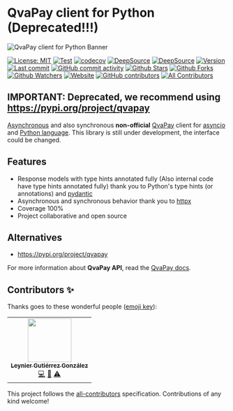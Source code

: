 # QvaPay client for Python (Deprecated!!!)

![QvaPay client for Python Banner](https://raw.githubusercontent.com/leynier/aioqvapay/main/banner.png)

[![License: MIT](https://img.shields.io/badge/License-MIT-green.svg)](https://opensource.org/licenses/MIT) [![Test](https://github.com/leynier/aioqvapay/workflows/CI/badge.svg)](https://github.com/leynier/aioqvapay/actions?query=workflow%3ACI) [![codecov](https://codecov.io/gh/leynier/aioqvapay/branch/main/graph/badge.svg?token=Z1MEEL3EAB)](https://codecov.io/gh/leynier/aioqvapay) [![DeepSource](https://deepsource.io/gh/leynier/aioqvapay.svg/?label=active+issues)](https://deepsource.io/gh/leynier/aioqvapay/?ref=repository-badge) [![DeepSource](https://deepsource.io/gh/leynier/aioqvapay.svg/?label=resolved+issues&show_trend=true&token=4v2I_h38kqwuuBKg1qGyupG1)](https://deepsource.io/gh/leynier/aioqvapay/?ref=repository-badge) [![Version](https://img.shields.io/pypi/v/aioqvapay?color=%2334D058&label=Version)](https://pypi.org/project/aioqvapay) [![Last commit](https://img.shields.io/github/last-commit/leynier/aioqvapay.svg?style=flat)](https://github.com/leynier/aioqvapay/commits) [![GitHub commit activity](https://img.shields.io/github/commit-activity/m/leynier/aioqvapay)](https://github.com/leynier/aioqvapay/commits) [![Github Stars](https://img.shields.io/github/stars/leynier/aioqvapay?style=flat&logo=github)](https://github.com/leynier/aioqvapay/stargazers) [![Github Forks](https://img.shields.io/github/forks/leynier/aioqvapay?style=flat&logo=github)](https://github.com/leynier/aioqvapay/network/members) [![Github Watchers](https://img.shields.io/github/watchers/leynier/aioqvapay?style=flat&logo=github)](https://github.com/leynier/aioqvapay) [![Website](https://img.shields.io/website?up_message=online&url=https%3A%2F%2Fleynier.github.io/aioqvapay)](https://leynier.github.io/aioqvapay) [![GitHub contributors](https://img.shields.io/github/contributors/leynier/aioqvapay?label=code%20contributors)](https://github.com/leynier/aioqvapay/graphs/contributors) <!-- ALL-CONTRIBUTORS-BADGE:START - Do not remove or modify this section -->[![All Contributors](https://img.shields.io/badge/all_contributors-1-orange.svg?style=flat-square)](#contributors-)<!-- ALL-CONTRIBUTORS-BADGE:END -->

## IMPORTANT: Deprecated, we recommend using https://pypi.org/project/qvapay

[Asynchronous](https://docs.python.org/3/library/asyncio-task.html) and also synchronous **non-official** [QvaPay](https://qvapay.com) client for [asyncio](https://docs.python.org/3/library/asyncio.html) and [Python language](https://www.python.org). This library is still under development, the interface could be changed.

## Features

* Response models with type hints annotated fully (Also internal code have type hints annotated fully) thank you to  Python's type hints (or annotations) and [pydantic](https://pydantic-docs.helpmanual.io)
* Asynchronous and synchronous behavior thank you to [httpx](https://www.python-httpx.org)
* Coverage 100%
* Project collaborative and open source

## Alternatives

* <https://pypi.org/project/qvapay>

For more information about **QvaPay API**, read the [QvaPay docs](https://qvapay.com/docs).

## Contributors ✨

Thanks goes to these wonderful people ([emoji key](https://allcontributors.org/docs/en/emoji-key)):

<!-- ALL-CONTRIBUTORS-LIST:START - Do not remove or modify this section -->
<!-- prettier-ignore-start -->
<!-- markdownlint-disable -->
<table>
  <tr>
    <td align="center"><a href="http://leynier.github.io"><img src="https://avatars.githubusercontent.com/u/36774373?v=4?s=100" width="100px;" alt=""/><br /><sub><b>Leynier Gutiérrez González</b></sub></a><br /><a href="https://github.com/leynier/aioqvapay/commits?author=leynier" title="Code">💻</a> <a href="#maintenance-leynier" title="Maintenance">🚧</a> <a href="https://github.com/leynier/aioqvapay/commits?author=leynier" title="Tests">⚠️</a></td>
  </tr>
</table>

<!-- markdownlint-restore -->
<!-- prettier-ignore-end -->

<!-- ALL-CONTRIBUTORS-LIST:END -->

This project follows the [all-contributors](https://github.com/all-contributors/all-contributors) specification. Contributions of any kind welcome!
